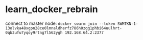 # learn_docker_rebrain

connect to master node: ```docker swarm join --token SWMTKN-1-13olvka48xgpn28ce0lmnaldherfz786h0zgg1phbi64uulhrt-0qb3ufu7yqoy9rtng7l562ygh 192.168.64.2:2377```